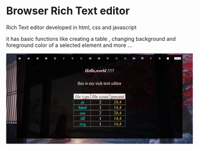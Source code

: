 # Browser Rich Text editor

Rich Text editor developed in html, css and javascript

it has basic functions like creating a table , changing background and foreground color of a selected element and more ...

<img src="https://raw.githubusercontent.com/Aydeniztr/rich-text-editor-for-web-browser/main/sc/screenshot.png">
